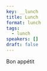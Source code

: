 ```yaml
---
key: __lunch
title: Lunch
format: lunch
tags:
  - lunch
speakers: []
draft: false
---
```

Bon appétit
